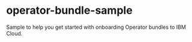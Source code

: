 # operator-bundle-sample
Sample to help you get started with onboarding Operator bundles to IBM Cloud.
